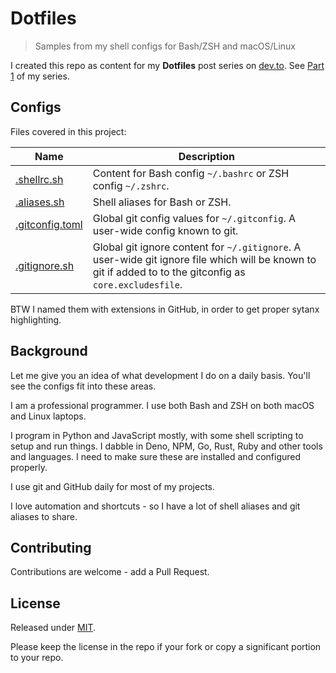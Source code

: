 # Dotfiles
> Samples from my shell configs for Bash/ZSH and macOS/Linux

I created this repo as content for my **Dotfiles** post series on [dev.to](https://dev.to). See [Part 1](https://dev.to/michaelcurrin/dotfiles-to-make-your-shell-awesome-1pa1) of my series.


## Configs

Files covered in this project:

Name                                | Description
---                                 | ---
[.shellrc.sh](/.shellrc.sh)         | Content for Bash config `~/.bashrc` or ZSH config `~/.zshrc`. 
[.aliases.sh](/.aliases.sh)         | Shell aliases for Bash or ZSH. 
[.gitconfig.toml](/.gitconfig.toml) | Global git config values for `~/.gitconfig`. A user-wide config known to git.
[.gitignore.sh](/.gitignore.sh)     | Global git ignore content for `~/.gitignore`. A user-wide git ignore file which will be known to git if added to to the gitconfig as `core.excludesfile`.

BTW I named them with extensions in GitHub, in order to get proper sytanx highlighting.


## Background

Let me give you an idea of what development I do on a daily basis. You'll see the configs fit into these areas.

I am a professional programmer. I use both Bash and ZSH on both macOS and Linux laptops.

I program in Python and JavaScript mostly, with some shell scripting to setup and run things. I dabble in Deno, NPM, Go, Rust, Ruby and other tools and languages. I need to make sure these are installed and configured properly.

I use git and GitHub daily for most of my projects.

I love automation and shortcuts - so I have a lot of shell aliases and git aliases to share.


## Contributing

Contributions are welcome - add a Pull Request.


## License

Released under [MIT](/LICENSE).

Please keep the license in the repo if your fork or copy a significant portion to your repo.
